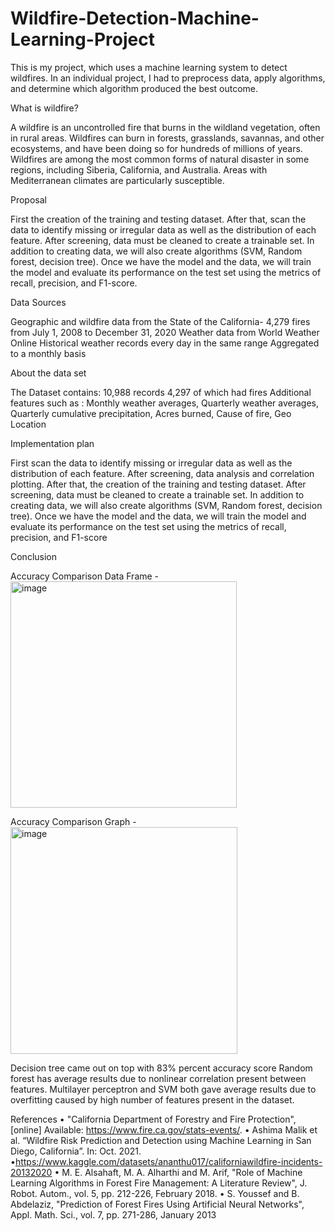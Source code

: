 # Wildfire-Detection-Machine-Learning-Project
This is my project, which uses a machine learning system to detect wildfires. In an individual project, I had to preprocess data, apply algorithms, and determine which algorithm produced the best outcome.

What is wildfire?

A wildfire is an uncontrolled fire that burns in the wildland vegetation, often in rural areas. Wildfires can burn in forests, grasslands, savannas, and other ecosystems, and have been doing so for hundreds of millions of years. Wildfires are among the most common forms of natural disaster in some regions, including Siberia, California, and Australia. Areas with Mediterranean climates are particularly susceptible.

Proposal

First the creation of the training and testing dataset. After that, scan the data to identify missing or irregular data as well as the distribution of each feature. After screening, data must be cleaned to
create a trainable set. In addition to creating data, we will also create algorithms (SVM, Random forest, decision tree). Once we have the model and the data, we will train the model and evaluate its performance
on the test set using the metrics of recall, precision, and F1-score. 

Data Sources

Geographic and wildfire data from the State of the California- 4,279 fires from July 1, 2008 to December 31, 2020 Weather data from World Weather Online Historical weather records every day in the same range Aggregated to a monthly basis

About the data set

The Dataset contains: 10,988 records 4,297 of which had fires 
Additional features such as : Monthly weather averages, Quarterly weather averages, Quarterly cumulative precipitation, Acres burned, Cause of fire, Geo Location

Implementation plan

First scan the data to identify missing or irregular data as well as the distribution of each feature. 
After screening, data analysis and correlation plotting. 
After that, the creation of the training and testing dataset. 
After screening, data must be cleaned to create a trainable set. In  addition to creating data, we will also create algorithms (SVM, Random forest, decision tree). 
Once we have the model and the data, we will train the model and evaluate its performance on the test set using the metrics of recall, precision, and F1-score

Conclusion

Accuracy Comparison Data Frame -
<img width="362" alt="image" src="https://github.com/user-attachments/assets/8c4d943e-c0fe-47f6-a773-2cc54e4a6f72">

Accuracy Comparison Graph -
<img width="363" alt="image" src="https://github.com/user-attachments/assets/8947fbf1-759b-4c0c-a9d7-cf84bc974b45">

Decision tree came out on top with 83% percent accuracy score Random forest has average results due to nonlinear correlation present between features. 
Multilayer perceptron and SVM both gave average results due to overfitting caused by high number of features present in the dataset.

References
 • "California Department of Forestry and Fire Protection", [online] Available: https://www.fire.ca.gov/stats-events/. 
 • Ashima Malik et al. “Wildfire Risk Prediction and Detection using Machine Learning in San Diego, California”. In: Oct. 2021. 
 •https://www.kaggle.com/datasets/ananthu017/californiawildfire-incidents-20132020 
 • M. E. Alsahaft, M. A. Alharthi and M. Arif, "Role of Machine Learning Algorithms in Forest Fire Management: A Literature Review", J. Robot. Autom., vol. 5, pp. 212-226, February 2018. 
 • S. Youssef and B. Abdelaziz, "Prediction of Forest Fires Using Artificial Neural Networks", Appl. Math. Sci., vol. 7, pp. 271-286, January 2013
